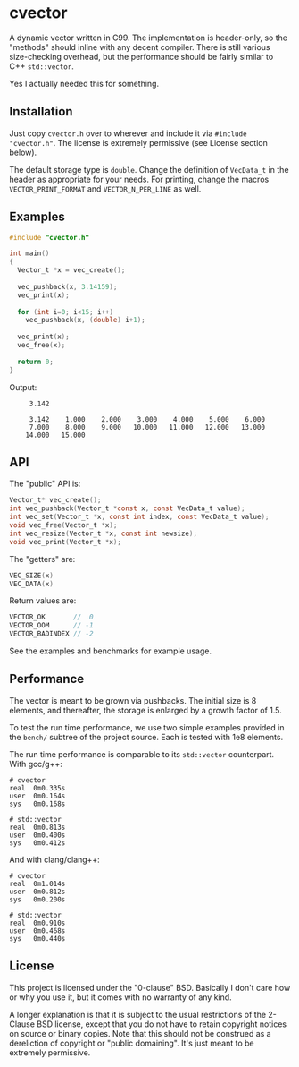 # cvector

A dynamic vector written in C99.  The implementation is header-only, so the "methods" should inline with any decent compiler.  There is still various size-checking overhead, but the performance should be fairly similar to C++ `std::vector`.

Yes I actually needed this for something.



## Installation

Just copy `cvector.h` over to wherever and include it via `#include "cvector.h"`.  The license is extremely permissive (see License section below).

The default storage type is `double`.  Change the definition of `VecData_t` in the header as appropriate for your needs.  For printing, change the macros `VECTOR_PRINT_FORMAT` and `VECTOR_N_PER_LINE` as well.



## Examples

```c
#include "cvector.h"

int main()
{
  Vector_t *x = vec_create();
  
  vec_pushback(x, 3.14159);
  vec_print(x);
  
  for (int i=0; i<15; i++)
    vec_pushback(x, (double) i+1);
  
  vec_print(x);
  vec_free(x);
  
  return 0;
}
```

Output:

```
     3.142 

     3.142    1.000    2.000    3.000    4.000    5.000    6.000 
     7.000    8.000    9.000   10.000   11.000   12.000   13.000 
    14.000   15.000 
```



## API

The "public" API is:

```c
Vector_t* vec_create();
int vec_pushback(Vector_t *const x, const VecData_t value);
int vec_set(Vector_t *x, const int index, const VecData_t value);
void vec_free(Vector_t *x);
int vec_resize(Vector_t *x, const int newsize);
void vec_print(Vector_t *x);
```

The "getters" are:

```c
VEC_SIZE(x)
VEC_DATA(x)
```

Return values are:

```c
VECTOR_OK       //  0
VECTOR_OOM      // -1
VECTOR_BADINDEX // -2
```

See the examples and benchmarks for example usage.



## Performance

The vector is meant to be grown via pushbacks.  The initial size is 8 elements, and thereafter, the storage is enlarged by a growth factor of 1.5.

To test the run time performance, we use two simple examples provided in the `bench/` subtree of the project source.  Each is tested with 1e8 elements.

The run time performance is comparable to its `std::vector` counterpart.  With gcc/g++:

```
# cvector
real  0m0.335s
user  0m0.164s
sys   0m0.168s

# std::vector
real  0m0.813s
user  0m0.400s
sys   0m0.412s
```


And with clang/clang++:

```
# cvector
real  0m1.014s
user  0m0.812s
sys   0m0.200s

# std::vector
real  0m0.910s
user  0m0.468s
sys   0m0.440s
```



## License

This project is licensed under the "0-clause" BSD.  Basically I don't care how or why you use it, but it comes with no warranty of any kind.

A longer explanation is that it is subject to the usual restrictions of the 2-Clause BSD license, except that you do not have to retain copyright notices on source or binary copies.  Note that this should not be construed as a dereliction of copyright or "public domaining".  It's just meant to be extremely permissive.
